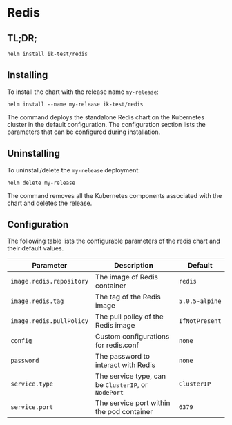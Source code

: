 # Redis

## TL;DR;

```console
helm install ik-test/redis
```

## Installing

To install the chart with the release name `my-release`:

```console
helm install --name my-release ik-test/redis
```

The command deploys the standalone Redis chart on the Kubernetes cluster in the default configuration. The configuration section lists the parameters that can be configured during installation.

## Uninstalling

To uninstall/delete the `my-release` deployment:

```console
helm delete my-release
```

The command removes all the Kubernetes components associated with the chart and deletes the release.

## Configuration

The following table lists the configurable parameters of the redis chart and their default values.

Parameter | Description | Default
--- | --- | ---
`image.redis.repository` | The image of Redis container | `redis`
`image.redis.tag` | The tag of the Redis image | `5.0.5-alpine`
`image.redis.pullPolicy` | The pull policy of the Redis image | `IfNotPresent`
`config` | Custom configurations for redis.conf | `none`
`password` | The password to interact with Redis | `none`
`service.type` | The service type, can be `ClusterIP`, or `NodePort` | `ClusterIP`
`service.port` | The service port within the pod container | `6379`